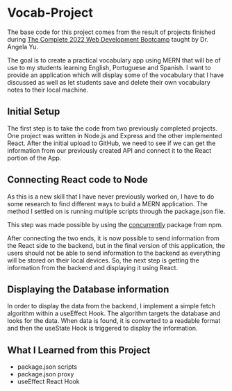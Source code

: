 # Vocab-Project

The base code for this project comes from the result of projects finished during [The Complete 2022 Web Development Bootcamp](https://www.udemy.com/course/the-complete-web-development-bootcamp/) taught by Dr. Angela Yu. 

The goal is to create a practical vocabulary app using MERN that will be of use to my students learning English, Portuguese and Spanish. I want to provide an application which will display some of the vocabulary that I have discussed as well as let students save and delete their own vocabulary notes to their local machine.

## Initial Setup

The first step is to take the code from two previously completed projects. One project was written in Node.js and Express and the other implemented React. After the initial upload to GitHub, we need to see if we can get the information from our previously created API and connect it to the React portion of the App.

## Connecting React code to Node 

As this is a new skill that I have never previously worked on, I have to do some research to find different ways to build a MERN application. The method I settled on is running multiple scripts through the package.json file. 

This step was made possible by using the [concurrently](https://www.npmjs.com/package/concurrently) package from npm. 

After connecting the two ends, it is now possible to send information from the React side to the backend, but in the final version of this application, the users should not be able to send information to the backend as everything will be stored on their local devices. So, the next step is getting the information from the backend and displaying it using React.

## Displaying the Database information

In order to display the data from the backend, I implement a simple fetch algorithm within a useEffect Hook. The algorithm targets the database and looks for the data. When data is found, it is converted to a readable format and then the useState Hook is triggered to display the information.

## What I Learned from this Project

- package.json scripts
- package.json proxy
- useEffect React Hook